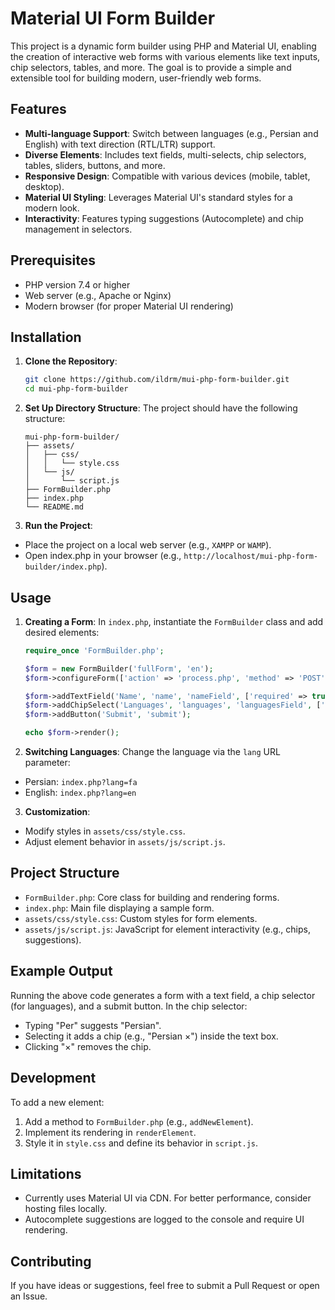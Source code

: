 # Material UI Form Builder

This project is a dynamic form builder using PHP and Material UI, enabling the creation of interactive web forms with various elements like text inputs, chip selectors, tables, and more. The goal is to provide a simple and extensible tool for building modern, user-friendly web forms.

## Features
- **Multi-language Support**: Switch between languages (e.g., Persian and English) with text direction (RTL/LTR) support.
- **Diverse Elements**: Includes text fields, multi-selects, chip selectors, tables, sliders, buttons, and more.
- **Responsive Design**: Compatible with various devices (mobile, tablet, desktop).
- **Material UI Styling**: Leverages Material UI's standard styles for a modern look.
- **Interactivity**: Features typing suggestions (Autocomplete) and chip management in selectors.

## Prerequisites
- PHP version 7.4 or higher
- Web server (e.g., Apache or Nginx)
- Modern browser (for proper Material UI rendering)

## Installation
1. **Clone the Repository**:
   ```bash
   git clone https://github.com/ildrm/mui-php-form-builder.git
   cd mui-php-form-builder
   ```

2. **Set Up Directory Structure**:
    The project should have the following structure:
    ```text
    mui-php-form-builder/
    ├── assets/
    │   ├── css/
    │   │   └── style.css
    │   └── js/
    │       └── script.js
    ├── FormBuilder.php
    ├── index.php
    └── README.md
    ```

3. **Run the Project**:
- Place the project on a local web server (e.g., `XAMPP` or `WAMP`).
- Open index.php in your browser (e.g., `http://localhost/mui-php-form-builder/index.php`).

## Usage
1. **Creating a Form**: In `index.php`, instantiate the `FormBuilder` class and add desired elements:
    ```php
    require_once 'FormBuilder.php';
    
    $form = new FormBuilder('fullForm', 'en');
    $form->configureForm(['action' => 'process.php', 'method' => 'POST', 'columns' => 2]);
    
    $form->addTextField('Name', 'name', 'nameField', ['required' => true]);
    $form->addChipSelect('Languages', 'languages', 'languagesField', ['fa' => 'Persian', 'en' => 'English', 'fr' => 'French']);
    $form->addButton('Submit', 'submit');
    
    echo $form->render();
    ```
2. **Switching Languages**: Change the language via the `lang` URL parameter:
- Persian: `index.php?lang=fa`
- English: `index.php?lang=en`

3. **Customization**:
- Modify styles in `assets/css/style.css`.
- Adjust element behavior in `assets/js/script.js`.

## Project Structure
- `FormBuilder.php`: Core class for building and rendering forms.
- `index.php`: Main file displaying a sample form.
- `assets/css/style.css`: Custom styles for form elements.
- `assets/js/script.js`: JavaScript for element interactivity (e.g., chips, suggestions).

## Example Output
Running the above code generates a form with a text field, a chip selector (for languages), and a submit button. In the chip selector:
- Typing "Per" suggests "Persian".
- Selecting it adds a chip (e.g., "Persian ×") inside the text box.
- Clicking "×" removes the chip.

## Development
To add a new element:
1. Add a method to `FormBuilder.php` (e.g., `addNewElement`).
2. Implement its rendering in `renderElement`.
3. Style it in `style.css` and define its behavior in `script.js`.

## Limitations
- Currently uses Material UI via CDN. For better performance, consider hosting files locally.
- Autocomplete suggestions are logged to the console and require UI rendering.

## Contributing
If you have ideas or suggestions, feel free to submit a Pull Request or open an Issue.
